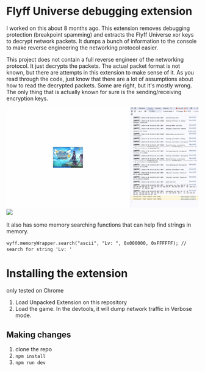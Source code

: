 # Flyff Universe debugging extension

I worked on this about 8 months ago. This extension removes debugging
protection (breakpoint spamming) and extracts the Flyff Universe xor keys to decrypt
network packets. It dumps a bunch of information to the console to make reverse
engineering the networking protocol easier.

This project does not contain a full reverse engineer of the networking protocol.
It just decrypts the packets. The actual packet format is not known, but there
are attempts in this extension to make sense of it. As you read through the code,
just know that there are a lot of assumptions about how to read the decrypted
packets. Some are right, but it's mostly wrong. The only thing that is actually
known for sure is the sending/receiving encryption keys.

<img src=".github/one.png" width="600" />
<img src=".github/two.png" width="600" />

It also has some memory searching functions that can help find strings in memory.

```
wyff.memoryWrapper.search("ascii", "Lv: ", 0x000000, 0xFFFFFF); // search for string 'Lv: '
```

# Installing the extension

only tested on Chrome

1. Load Unpacked Extension on this repository
2. Load the game. In the devtools, it will dump network traffic in Verbose mode.

## Making changes

1. clone the repo
2. `npm install`
3. `npm run dev`